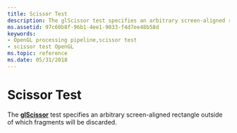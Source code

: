 ```yaml
---
title: Scissor Test
description: The glScissor test specifies an arbitrary screen-aligned rectangle outside of which fragments will be discarded.
ms.assetid: 97c60b8f-96b1-4ee1-9033-f4d7ee48b58d
keywords:
- OpenGL processing pipeline,scissor test
- scissor test OpenGL
ms.topic: reference
ms.date: 05/31/2018
---
```


# Scissor Test

The [**glScissor**](glscissor.md) test specifies an arbitrary screen-aligned rectangle outside of which fragments will be discarded.

 

 




